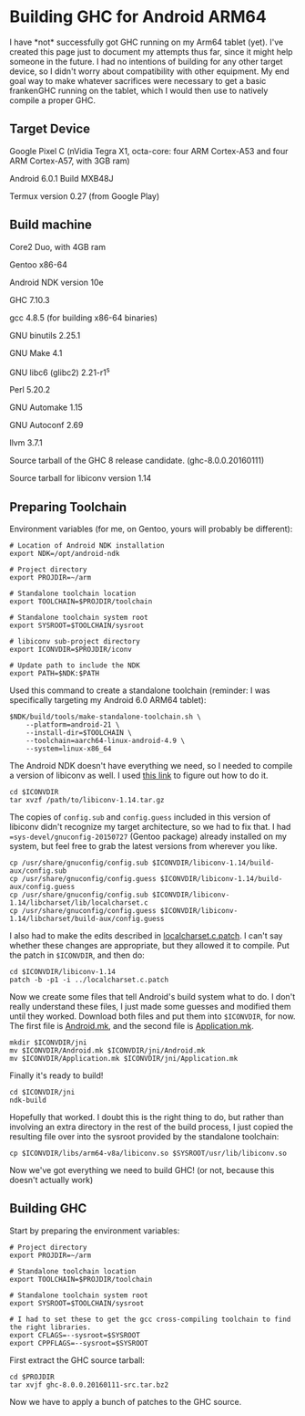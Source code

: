 # Building GHC for Android ARM64



I have \*not\* successfully got GHC running on my Arm64 tablet (yet). I've created this page just to document my attempts thus far, since it might help someone in the future. I had no intentions of building for any other target device, so I didn't worry about compatibility with other equipment. My end goal way to make whatever sacrifices were necessary to get a basic frankenGHC running on the tablet, which I would then use to natively compile a proper GHC.


## Target Device



Google Pixel C (nVidia Tegra X1, octa-core: four ARM Cortex-A53 and four ARM Cortex-A57, with 3GB ram)



Android 6.0.1 Build MXB48J



Termux version 0.27 (from Google Play)


## Build machine



Core2 Duo, with 4GB ram



Gentoo x86-64



Android NDK version 10e



GHC 7.10.3



gcc 4.8.5 (for building x86-64 binaries)



GNU binutils 2.25.1



GNU Make 4.1



GNU libc6 (glibc2) 2.21-r1<sup>s
</sup>



Perl 5.20.2



GNU Automake 1.15



GNU Autoconf 2.69



llvm 3.7.1



Source tarball of the GHC 8 release candidate. (ghc-8.0.0.20160111)



Source tarball for libiconv version 1.14


## Preparing Toolchain



Environment variables (for me, on Gentoo, yours will probably be different):


```wiki
# Location of Android NDK installation
export NDK=/opt/android-ndk

# Project directory
export PROJDIR=~/arm

# Standalone toolchain location
export TOOLCHAIN=$PROJDIR/toolchain

# Standalone toolchain system root
export SYSROOT=$TOOLCHAIN/sysroot

# libiconv sub-project directory
export ICONVDIR=$PROJDIR/iconv

# Update path to include the NDK
export PATH=$NDK:$PATH
```


Used this command to create a standalone toolchain (reminder: I was specifically targeting my Android 6.0 ARM64 tablet):


```wiki
$NDK/build/tools/make-standalone-toolchain.sh \
    --platform=android-21 \
    --install-dir=$TOOLCHAIN \
    --toolchain=aarch64-linux-android-4.9 \
    --system=linux-x86_64
```


The Android NDK doesn't have everything we need, so I needed to compile a version of libiconv as well. I used [
this link](http://danilogiulianelli.blogspot.com/2012/12/how-to-cross-compile-libiconv-for.html) to figure out how to do it.


```wiki
cd $ICONVDIR
tar xvzf /path/to/libiconv-1.14.tar.gz
```


The copies of `config.sub` and `config.guess` included in this version of libiconv didn't recognize my target architecture, so we had to fix that. I had `=sys-devel/gnuconfig-20150727` (Gentoo package) already installed on my system, but feel free to grab the latest versions from wherever you like.


```wiki
cp /usr/share/gnuconfig/config.sub $ICONVDIR/libiconv-1.14/build-aux/config.sub
cp /usr/share/gnuconfig/config.guess $ICONVDIR/libiconv-1.14/build-aux/config.guess
cp /usr/share/gnuconfig/config.sub $ICONVDIR/libiconv-1.14/libcharset/lib/localcharset.c
cp /usr/share/gnuconfig/config.guess $ICONVDIR/libiconv-1.14/libcharset/build-aux/config.guess
```


I also had to make the edits described in [localcharset.c.patch](/trac/ghc/attachment/wiki/Arm64/localcharset.c.patch)[](/trac/ghc/raw-attachment/wiki/Arm64/localcharset.c.patch). I can't say whether these changes are appropriate, but they allowed it to compile. Put the patch in `$ICONVDIR`, and then do:


```wiki
cd $ICONVDIR/libiconv-1.14
patch -b -p1 -i ../localcharset.c.patch
```


Now we create some files that tell Android's build system what to do. I don't really understand these files, I just made some guesses and modified them until they worked. Download both files and put them into `$ICONVDIR`, for now. The first file is [Android.mk](/trac/ghc/attachment/wiki/Arm64/Android.mk)[](/trac/ghc/raw-attachment/wiki/Arm64/Android.mk), and the second file is [Application.mk](/trac/ghc/attachment/wiki/Arm64/Application.mk)[](/trac/ghc/raw-attachment/wiki/Arm64/Application.mk).


```wiki
mkdir $ICONVDIR/jni
mv $ICONVDIR/Android.mk $ICONVDIR/jni/Android.mk
mv $ICONVDIR/Application.mk $ICONVDIR/jni/Application.mk
```


Finally it's ready to build!


```wiki
cd $ICONVDIR/jni
ndk-build
```


Hopefully that worked. I doubt this is the right thing to do, but rather than involving an extra directory in the rest of the build process, I just copied the resulting file over into the sysroot provided by the standalone toolchain:


```wiki
cp $ICONVDIR/libs/arm64-v8a/libiconv.so $SYSROOT/usr/lib/libiconv.so
```


Now we've got everything we need to build GHC! (or not, because this doesn't actually work)


## Building GHC



Start by preparing the environment variables:


```wiki
# Project directory
export PROJDIR=~/arm

# Standalone toolchain location
export TOOLCHAIN=$PROJDIR/toolchain

# Standalone toolchain system root
export SYSROOT=$TOOLCHAIN/sysroot

# I had to set these to get the gcc cross-compiling toolchain to find the right libraries.
export CFLAGS=--sysroot=$SYSROOT
export CPPFLAGS=--sysroot=$SYSROOT
```


First extract the GHC source tarball:


```wiki
cd $PROJDIR
tar xvjf ghc-8.0.0.20160111-src.tar.bz2
```


Now we have to apply a bunch of patches to the GHC source.


